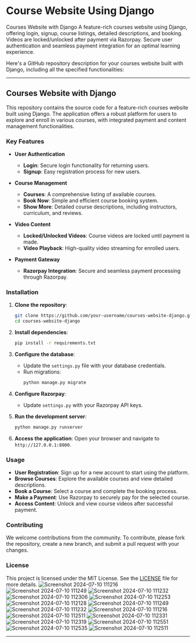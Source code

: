 # Course Website Using Django
Courses Website with Django A feature-rich courses website using Django, offering login, signup, course listings, detailed descriptions, and booking. Videos are locked/unlocked after payment via Razorpay. Secure user authentication and seamless payment integration for an optimal learning experience.

Here's a GitHub repository description for your courses website built with Django, including all the specified functionalities:

---

## Courses Website with Django

This repository contains the source code for a feature-rich courses website built using Django. The application offers a robust platform for users to explore and enroll in various courses, with integrated payment and content management functionalities.

### Key Features

- **User Authentication**
  - **Login**: Secure login functionality for returning users.
  - **Signup**: Easy registration process for new users.

- **Course Management**
  - **Courses**: A comprehensive listing of available courses.
  - **Book Now**: Simple and efficient course booking system.
  - **Show More**: Detailed course descriptions, including instructors, curriculum, and reviews.

- **Video Content**
  - **Locked/Unlocked Videos**: Course videos are locked until payment is made.
  - **Video Playback**: High-quality video streaming for enrolled users.

- **Payment Gateway**
  - **Razorpay Integration**: Secure and seamless payment processing through Razorpay.

### Installation

1. **Clone the repository**:
   ```bash
   git clone https://github.com/your-username/courses-website-django.git
   cd courses-website-django
   ```

2. **Install dependencies**:
   ```bash
   pip install -r requirements.txt
   ```

3. **Configure the database**:
   - Update the `settings.py` file with your database credentials.
   - Run migrations:
     ```bash
     python manage.py migrate
     ```

4. **Configure Razorpay**:
   - Update `settings.py` with your Razorpay API keys.

5. **Run the development server**:
   ```bash
   python manage.py runserver
   ```

6. **Access the application**:
   Open your browser and navigate to `http://127.0.0.1:8000`.

### Usage

- **User Registration**: Sign up for a new account to start using the platform.
- **Browse Courses**: Explore the available courses and view detailed descriptions.
- **Book a Course**: Select a course and complete the booking process.
- **Make a Payment**: Use Razorpay to securely pay for the selected course.
- **Access Content**: Unlock and view course videos after successful payment.

### Contributing

We welcome contributions from the community. To contribute, please fork the repository, create a new branch, and submit a pull request with your changes.

### License

This project is licensed under the MIT License. See the [LICENSE](LICENSE) file for more details.
![Screenshot 2024-07-10 111216](https://github.com/iamtonyjohn/coursewebsite/assets/138686875/ec341210-33ca-4899-9d07-863e0188e60c)
![Screenshot 2024-07-10 111249](https://github.com/iamtonyjohn/coursewebsite/assets/138686875/3a9add67-4fd0-44f4-ba9d-3a2880608238)
![Screenshot 2024-07-10 111232](https://github.com/iamtonyjohn/coursewebsite/assets/138686875/40eb74eb-ed10-443b-99cc-b5fbd0993461)
![Screenshot 2024-07-10 112306](https://github.com/iamtonyjohn/coursewebsite/assets/138686875/8d493220-8111-4717-88d0-2f58ec394ae3)
![Screenshot 2024-07-10 112253](https://github.com/iamtonyjohn/coursewebsite/assets/138686875/f777d256-a0a8-4cdd-a8d9-b4ac1924f934)
![Screenshot 2024-07-10 112128](https://github.com/iamtonyjohn/coursewebsite/assets/138686875/ae7b9479-aa87-426b-8783-91f03c120fe1)
![Screenshot 2024-07-10 111249](https://github.com/iamtonyjohn/coursewebsite/assets/138686875/1685627d-1c41-4c85-97c2-3d9d2a51b781)
![Screenshot 2024-07-10 111232](https://github.com/iamtonyjohn/coursewebsite/assets/138686875/7b16ff41-42f2-402b-8172-b5a2bc725ade)
![Screenshot 2024-07-10 111216](https://github.com/iamtonyjohn/coursewebsite/assets/138686875/78630532-2f11-47cf-8fdd-f4102e95a15e)
![Screenshot 2024-07-10 112511](https://github.com/iamtonyjohn/coursewebsite/assets/138686875/1f8bd14b-2f47-43ea-9ae8-ff554623efa1)
![Screenshot 2024-07-10 112331](https://github.com/iamtonyjohn/coursewebsite/assets/138686875/0c002be8-3a06-4256-ad09-9118aa45453a)
![Screenshot 2024-07-10 112319](https://github.com/iamtonyjohn/coursewebsite/assets/138686875/c21bf44c-6a16-46ee-a5e1-b294ffd64dea)
![Screenshot 2024-07-10 112551](https://github.com/iamtonyjohn/coursewebsite/assets/138686875/650f704b-391a-4060-831e-79f0897c2bd8)
![Screenshot 2024-07-10 112535](https://github.com/iamtonyjohn/coursewebsite/assets/138686875/34ee0200-f192-4fa4-b729-9b13f50b2f68)
![Screenshot 2024-07-10 112511](https://github.com/iamtonyjohn/coursewebsite/assets/138686875/12ab7371-e5e5-426f-8485-ff75e0580d09)

---
